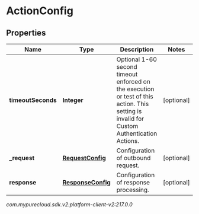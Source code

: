 # ActionConfig


## Properties

| Name | Type | Description | Notes |
| ------------ | ------------- | ------------- | ------------- |
| **timeoutSeconds** | **Integer** | Optional 1-60 second timeout enforced on the execution or test of this action. This setting is invalid for Custom Authentication Actions. |  [optional] |
| **_request** | [**RequestConfig**](RequestConfig) | Configuration of outbound request. |  [optional] |
| **response** | [**ResponseConfig**](ResponseConfig) | Configuration of response processing. |  [optional] |




_com.mypurecloud.sdk.v2:platform-client-v2:217.0.0_
